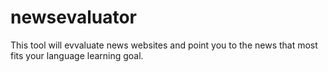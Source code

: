 # newsevaluator
This tool will evvaluate news websites and point you to the news that most fits your language learning goal.
